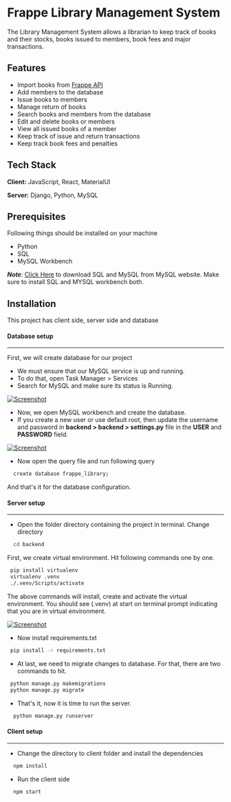
# Frappe Library Management System

The Library Management System allows a librarian to keep track of books and their stocks, books issued to members, book fees and major transactions.

## Features
- Import books from [Frappe API](https://frappe.io/api/method/frappe-library)
- Add members to the database
- Issue books to members
- Manage return of books
- Search books and members from the database
- Edit and delete books or members
- View all issued books of a member
- Keep track of issue and return transactions
- Keep track book fees and penalties


## Tech Stack

**Client:** JavaScript, React, MaterialUI

**Server:** Django, Python, MySQL


## Prerequisites

Following things should be installed on your machine

- Python
- SQL
- MySQL Workbench

***Note***: [Click Here](https://dev.mysql.com/downloads/windows/installer/8.0.html) to download SQL and MySQL from MySQL website. Make sure to install SQL and MYSQL workbench both.

## Installation
This project has client side, server side and database

#### Database setup
---

First, we will create database for our project

- We must ensure that our MySQL service is up and running.
- To do that, open Task Manager > Services
- Search for MySQL and make sure its status is Running.


[![Screenshot](https://i.postimg.cc/hjjbsnwK/Screenshot-2023-08-16-201148.png)](https://postimg.cc/06Tw5TP4)

- Now, we open MySQL workbench and create the database.
- If you create a new user or use default root, then update the username and password in **backend > backend > settings.py** file in the **USER** and **PASSWORD** field.

[![Screenshot](https://i.postimg.cc/6Q4V7K8S/Screenshot-2023-08-16-205202.png)](https://postimg.cc/hJgQwHbb)

- Now open the query file and run following query

```bash
  create database frappe_library;
```
And that's it for the database configuration.

#### Server setup
---

- Open the folder directory containing the project in terminal. Change directory

```bash
  cd backend
```

First, we create virtual environment. Hit following commands one by one.

```bash
 pip install virtualenv
 virtualenv .venv
 ./.venv/Scripts/activate
```

The above commands will install, create and activate the virtual environment. You should see (.venv) at start on terminal prompt indicating that you are in virtual environment.

[![Screenshot](https://i.postimg.cc/1RKNWXwP/Screenshot-2023-08-16-210228.png)](https://postimg.cc/MXvTHW9r)

- Now install requirements.txt

```bash
 pip install -r requirements.txt
```

- At last, we need to migrate changes to database. For that, there are two commands to hit.

```bash
 python manage.py makemigrations
 python manage.py migrate
```

- That's it, now it is time to run the server.

```bash
  python manage.py runserver
```

#### Client setup
---

- Change the directory to client folder and install the dependencies

```bash
  npm install
```
- Run the client side

```bash
  npm start
```
